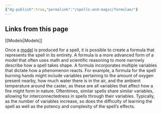 ```yaml
---
{"dg-publish":true,"permalink":"/spells-and-magic/formulae/"}
---
```


## Links from this page
[[Models\|Models]]

Once a [model](Models) is produced for a spell, it is possible to create a formula that represents the spell in its entirety. A formula is a more advanced form of a model that often uses math and scientific reasoning to more narrowly describe how a spell takes shape. A formula incorporates multiple variables that dictate how a phenomenon reacts. For example, a formula for the spell burning hands might include variables pertaining to the amount of oxygen present nearby, how much water there is in the air, and the ambient temperature around the caster, as these are all variables that affect how a fire might form in nature. Oftentimes, similar spells share similar variables, allowing for interconnectedness in spells through their variables. Typically, as the number of variables increase, so does the difficulty of learning the spell as well as the potency and complexity of the spell’s effects.
